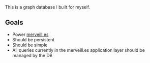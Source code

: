 This is a graph database I built for myself.

## Goals

* Power [merveill.es](http://merveill.es/)
* Should be persistent
* Should be simple
* All queries currently in the merveill.es application layer should be managed
  by the DB
